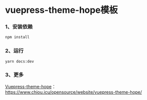 # vuepress-theme-hope模板
### 1、安装依赖

```bash
npm install
```


### 2、运行

```bash
yarn docs:dev
```



### 3、更多

[Vuepress-theme-hope](https://www.chiou.icu/opensource/website/vuepress-theme-hope/)：https://www.chiou.icu/opensource/website/vuepress-theme-hope/


